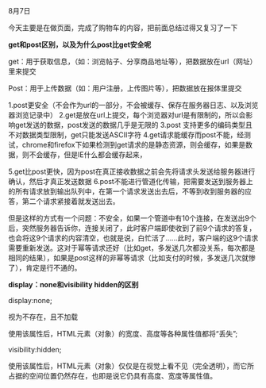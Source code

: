 8月7日

今天主要是在做页面，完成了购物车的内容，把前面总结过得又复习了一下

**get和post区别，以及为什么post比get安全呢**

get：用于获取信息，（如：浏览帖子、分享商品地址等），把数据放在url（网址）里来提交

Post：用于上传数据（如：用户注册，上传图片等），把数据放在报体里提交

1.post更安全（不会作为url的一部分，不会被缓存、保存在服务器日志、以及浏览器浏览记录中） 
2.get是放在url上提交，每个浏览器对url是有限制的，所以会影响get发送的数据，post发送的数据几乎是无限的
3.post 支持更多的编码类型且不对数据类型限制，get只能发送ASCII字符
4.get请求能缓存而post不能，经测试，chrome和firefox下如果检测到get请求的是静态资源，则会缓存，如果是数据，则不会缓存，但是IE什么都会缓存起来，

5.get比post更快，因为post在真正接收数据之前会先将请求头发送给服务器进行确认，然后才真正发送数据 
6.post不能进行管道化传输，把需要发送到服务器上的所有请求放到输出队列中，在第一个请求发送出去后，不等到收到服务器的应答，第二个请求紧接着就发送出去。

但是这样的方式有一个问题：不安全，如果一个管道中有10个连接，在发送出9个后，突然服务器告诉你，连接关闭了，此时客户端即使收到了前9个请求的答复，也会将这9个请求的内容清空，也就是说，白忙活了……此时，客户端的这9个请求需要重新发送。这对于幂等请求还好（比如get，多发送几次都没关系，每次都是相同的结果），如果是post这样的非幂等请求（比如支付的时候，多发送几次就惨了），肯定是行不通的。 

**display：none和visibility hidden的区别**

display:none;

视为不存在，且不加载

使用该属性后，HTML元素（对象）的宽度、高度等各种属性值都将“丢失”;

visibility:hidden;

使用该属性后，HTML元素（对象）仅仅是在视觉上看不见（完全透明），而它所占据的空间位置仍然存在，也即是说它仍具有高度、宽度等属性值。